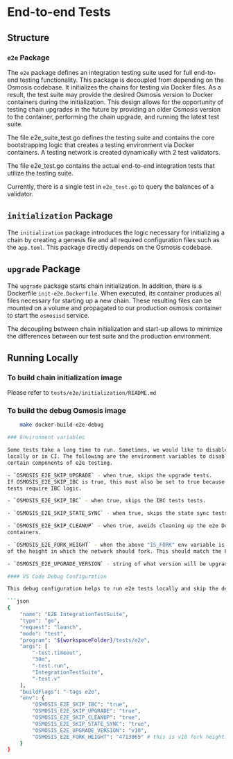 # End-to-end Tests

## Structure

### `e2e` Package

The `e2e` package defines an integration testing suite used for full
end-to-end testing functionality. This package is decoupled from
depending on the Osmosis codebase. It initializes the chains for testing
via Docker files. As a result, the test suite may provide the desired
Osmosis version to Docker containers during the initialization. This
design allows for the opportunity of testing chain upgrades in the
future by providing an older Osmosis version to the container,
performing the chain upgrade, and running the latest test suite.

The file e2e\_suite\_test.go defines the testing suite and contains the
core bootstrapping logic that creates a testing environment via Docker
containers. A testing network is created dynamically with 2 test
validators.

The file e2e\_test.go contains the actual end-to-end integration tests
that utilize the testing suite.

Currently, there is a single test in `e2e_test.go` to query the balances
of a validator.

## `initialization` Package

The `initialization` package introduces the logic necessary for initializing a
chain by creating a genesis file and all required configuration files
such as the `app.toml`. This package directly depends on the Osmosis
codebase.

## `upgrade` Package

The `upgrade` package starts chain initialization. In addition, there is
a Dockerfile `init-e2e.Dockerfile`. When executed, its container
produces all files necessary for starting up a new chain. These
resulting files can be mounted on a volume and propagated to our
production osmosis container to start the `osmosisd` service.

The decoupling between chain initialization and start-up allows to
minimize the differences between our test suite and the production
environment.

## Running Locally

### To build chain initialization image

Please refer to `tests/e2e/initialization/README.md`

### To build the debug Osmosis image

```sh
    make docker-build-e2e-debug

### Environment variables

Some tests take a long time to run. Sometimes, we would like to disable them
locally or in CI. The following are the environment variables to disable
certain components of e2e testing.

- `OSMOSIS_E2E_SKIP_UPGRADE` - when true, skips the upgrade tests.
If OSMOSIS_E2E_SKIP_IBC is true, this must also be set to true because upgrade
tests require IBC logic.

- `OSMOSIS_E2E_SKIP_IBC` - when true, skips the IBC tests tests.

- `OSMOSIS_E2E_SKIP_STATE_SYNC` - when true, skips the state sync tests.

- `OSMOSIS_E2E_SKIP_CLEANUP` - when true, avoids cleaning up the e2e Docker
containers.

- `OSMOSIS_E2E_FORK_HEIGHT` - when the above "IS_FORK" env variable is set to true, this is the string
of the height in which the network should fork. This should match the ForkHeight set in constants.go

- `OSMOSIS_E2E_UPGRADE_VERSION` - string of what version will be upgraded to (for example, "v10")

#### VS Code Debug Configuration

This debug configuration helps to run e2e tests locally and skip the desired tests.

```json
{
    "name": "E2E IntegrationTestSuite",
    "type": "go",
    "request": "launch",
    "mode": "test",
    "program": "${workspaceFolder}/tests/e2e",
    "args": [
        "-test.timeout",
        "30m",
        "-test.run",
        "IntegrationTestSuite",
        "-test.v"
    ],
    "buildFlags": "-tags e2e",
    "env": {
        "OSMOSIS_E2E_SKIP_IBC": "true",
        "OSMOSIS_E2E_SKIP_UPGRADE": "true",
        "OSMOSIS_E2E_SKIP_CLEANUP": "true",
        "OSMOSIS_E2E_SKIP_STATE_SYNC": "true",
        "OSMOSIS_E2E_UPGRADE_VERSION": "v10",
        "OSMOSIS_E2E_FORK_HEIGHT": "4713065" # this is v10 fork height.
    }
}
